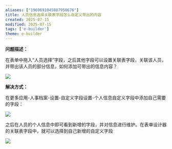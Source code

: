 ```yaml
---
aliases: ["1969691045887950676"]
title: 人员信息选择关联表字段怎么自定义带出的内容
created: 2025-07-15
modified: 2025-07-15
tags: ['e-builder']
theme: e-builder
---
```


**问题描述：**

在表单中拖入“人员选择”字段，之后其他字段可以设置关联表字段，关联该人员，并带出该人员的部分信息，如何添加可带出的信息内容？

![](01aca799f4f0e7b405c6b169f6340405.jpg)

**解决方式：**

在更多应用-人事档案-设置-自定义字段设置-个人信息自定义字段中添加自己需要的字段：

![](48bb86ee4af4b0e96f6e71e0a6c0a582.jpg)

之后在人员的个人信息中即可看到新增的字段，并对信息进行维护。在表单设计器的关联表字段中，就可以选择到自己新增的自定义字段

![](58008485ee61a28d29aed562a3853ede.jpg)